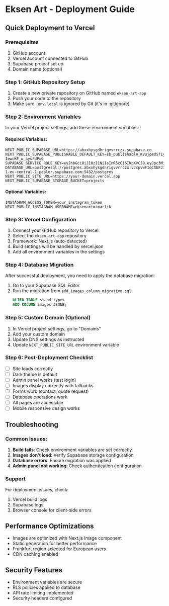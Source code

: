 # Eksen Art - Deployment Guide

## Quick Deployment to Vercel

### Prerequisites
1. GitHub account
2. Vercel account connected to GitHub
3. Supabase project set up
4. Domain name (optional)

### Step 1: GitHub Repository Setup

1. Create a new private repository on GitHub named `eksen-art-app`
2. Push your code to the repository
3. Make sure `.env.local` is ignored by Git (it's in .gitignore)

### Step 2: Environment Variables

In your Vercel project settings, add these environment variables:

#### Required Variables:
```
NEXT_PUBLIC_SUPABASE_URL=https://abxxhysgdhrigvvrrczx.supabase.co
NEXT_PUBLIC_SUPABASE_PUBLISHABLE_DEFAULT_KEY=sb_publishable_KVujpedS71yt4-IewcKF_w_4yuFdPuQ
SUPABASE_SERVICE_ROLE_KEY=eyJhbGciOiJIUzI1NiIsInR5cCI6IkpXVCJ9.eyJpc3MiOiJzdXBhYmFzZSIsInJlZiI6ImFieHhoeXNnZGhyaWd2dnJyY3p4Iiwicm9sZSI6InNlcnZpY2Vfcm9sZSIsImlhdCI6MTc1NjUwNTM1OSwiZXhwIjoyMDcyMDgxMzU5fQ.gdlvG5Cz9YfoLMn_aM9i71i1Nltdm8XAIpqlYhgoKXQ
DATABASE_URL=postgresql://postgres.abxxhysgdhrigvvrrczx:vJcpvwFIqCXbFJ1y@aws-1-eu-central-1.pooler.supabase.com:5432/postgres
NEXT_PUBLIC_SITE_URL=https://your-domain.vercel.app
NEXT_PUBLIC_SUPABASE_STORAGE_BUCKET=projects
```

#### Optional Variables:
```
INSTAGRAM_ACCESS_TOKEN=your_instagram_token
NEXT_PUBLIC_INSTAGRAM_USERNAME=eksenartmimarlik
```

### Step 3: Vercel Configuration

1. Connect your GitHub repository to Vercel
2. Select the `eksen-art-app` repository
3. Framework: Next.js (auto-detected)
4. Build settings will be handled by vercel.json
5. Add all environment variables in the settings

### Step 4: Database Migration

After successful deployment, you need to apply the database migration:

1. Go to your Supabase SQL Editor
2. Run the migration from `add_images_column_migration.sql`:
   ```sql
   ALTER TABLE stand_types 
   ADD COLUMN images JSONB;
   ```

### Step 5: Custom Domain (Optional)

1. In Vercel project settings, go to "Domains"
2. Add your custom domain
3. Update DNS settings as instructed
4. Update `NEXT_PUBLIC_SITE_URL` environment variable

### Step 6: Post-Deployment Checklist

- [ ] Site loads correctly
- [ ] Dark theme is default
- [ ] Admin panel works (test login)
- [ ] Images display correctly with fallbacks
- [ ] Forms work (contact, quote request)
- [ ] Database operations work
- [ ] All pages are accessible
- [ ] Mobile responsive design works

## Troubleshooting

### Common Issues:

1. **Build fails**: Check environment variables are set correctly
2. **Images don't load**: Verify Supabase storage configuration
3. **Database errors**: Ensure migration was applied
4. **Admin panel not working**: Check authentication configuration

### Support
For deployment issues, check:
1. Vercel build logs
2. Supabase logs
3. Browser console for client-side errors

## Performance Optimizations

- Images are optimized with Next.js Image component
- Static generation for better performance
- Frankfurt region selected for European users
- CDN caching enabled

## Security Features

- Environment variables are secure
- RLS policies applied to database
- API rate limiting implemented
- Security headers configured